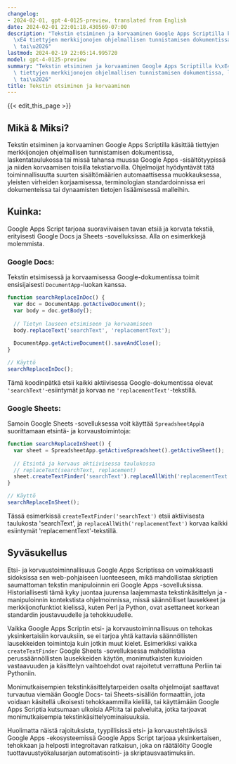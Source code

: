 ```yaml
---
changelog:
- 2024-02-01, gpt-4-0125-preview, translated from English
date: 2024-02-01 22:01:18.430569-07:00
description: "Tekstin etsiminen ja korvaaminen Google Apps Scriptilla k\xE4sitt\xE4\
  \xE4 tiettyjen merkkijonojen ohjelmallisen tunnistamisen dokumentissa, laskentataulukossa\
  \ tai\u2026"
lastmod: 2024-02-19 22:05:14.995720
model: gpt-4-0125-preview
summary: "Tekstin etsiminen ja korvaaminen Google Apps Scriptilla k\xE4sitt\xE4\xE4\
  \ tiettyjen merkkijonojen ohjelmallisen tunnistamisen dokumentissa, laskentataulukossa\
  \ tai\u2026"
title: Tekstin etsiminen ja korvaaminen
---
```


{{< edit_this_page >}}

## Mikä & Miksi?

Tekstin etsiminen ja korvaaminen Google Apps Scriptilla käsittää tiettyjen merkkijonojen ohjelmallisen tunnistamisen dokumentissa, laskentataulukossa tai missä tahansa muussa Google Apps -sisältötyypissä ja niiden korvaamisen toisilla tekstiarvoilla. Ohjelmoijat hyödyntävät tätä toiminnallisuutta suurten sisältömäärien automaattisessa muokkauksessa, yleisten virheiden korjaamisessa, terminologian standardoinnissa eri dokumenteissa tai dynaamisten tietojen lisäämisessä malleihin.

## Kuinka:

Google Apps Script tarjoaa suoraviivaisen tavan etsiä ja korvata tekstiä, erityisesti Google Docs ja Sheets -sovelluksissa. Alla on esimerkkejä molemmista.

### Google Docs:

Tekstin etsimisessä ja korvaamisessa Google-dokumentissa toimit ensisijaisesti `DocumentApp`-luokan kanssa.

```javascript
function searchReplaceInDoc() {
  var doc = DocumentApp.getActiveDocument();
  var body = doc.getBody();
  
  // Tietyn lauseen etsimiseen ja korvaamiseen
  body.replaceText('searchText', 'replacementText');
  
  DocumentApp.getActiveDocument().saveAndClose();
}

// Käyttö
searchReplaceInDoc();
```

Tämä koodinpätkä etsii kaikki aktiivisessa Google-dokumentissa olevat `'searchText'`-esiintymät ja korvaa ne `'replacementText'`-tekstillä.

### Google Sheets:

Samoin Google Sheets -sovelluksessa voit käyttää `SpreadsheetApp`ia suorittamaan etsintä- ja korvaustoimintoja:

```javascript
function searchReplaceInSheet() {
  var sheet = SpreadsheetApp.getActiveSpreadsheet().getActiveSheet();
  
  // Etsintä ja korvaus aktiivisessa taulukossa
  // replaceText(searchText, replacement)
  sheet.createTextFinder('searchText').replaceAllWith('replacementText');
}

// Käyttö
searchReplaceInSheet();
```

Tässä esimerkissä `createTextFinder('searchText')` etsii aktiivisesta taulukosta 'searchText', ja `replaceAllWith('replacementText')` korvaa kaikki esiintymät 'replacementText'-tekstillä.

## Syväsukellus

Etsi- ja korvaustoiminnallisuus Google Apps Scriptissa on voimakkaasti sidoksissa sen web-pohjaiseen luonteeseen, mikä mahdollistaa skriptien saumattoman tekstin manipuloinnin eri Google Apps -sovelluksissa. Historiallisesti tämä kyky juontaa juurensa laajemmasta tekstinkäsittelyn ja -manipuloinnin kontekstista ohjelmoinnissa, missä säännölliset lausekkeet ja merkkijonofunktiot kielissä, kuten Perl ja Python, ovat asettaneet korkean standardin joustavuudelle ja tehokkuudelle.

Vaikka Google Apps Scriptin etsi- ja korvaustoiminnallisuus on tehokas yksinkertaisiin korvauksiin, se ei tarjoa yhtä kattavia säännöllisten lausekkeiden toimintoja kuin jotkin muut kielet. Esimerkiksi vaikka `createTextFinder` Google Sheets -sovelluksessa mahdollistaa perussäännöllisten lausekkeiden käytön, monimutkaisten kuvioiden vastaavuuden ja käsittelyn vaihtoehdot ovat rajoitetut verrattuna Perliin tai Pythoniin.

Monimutkaisempien tekstinkäsittelytarpeiden osalta ohjelmoijat saattavat turvautua viemään Google Docs- tai Sheets-sisällön formaattiin, jota voidaan käsitellä ulkoisesti tehokkaammilla kielillä, tai käyttämään Google Apps Scriptia kutsumaan ulkoisia API:ita tai palveluita, jotka tarjoavat monimutkaisempia tekstinkäsittelyominaisuuksia.

Huolimatta näistä rajoituksista, tyypillisissä etsi- ja korvaustehtävissä Google Apps -ekosysteemissä Google Apps Script tarjoaa yksinkertaisen, tehokkaan ja helposti integroitavan ratkaisun, joka on räätälöity Google tuottavuustyökalusarjan automatisointi- ja skriptausvaatimuksiin.
